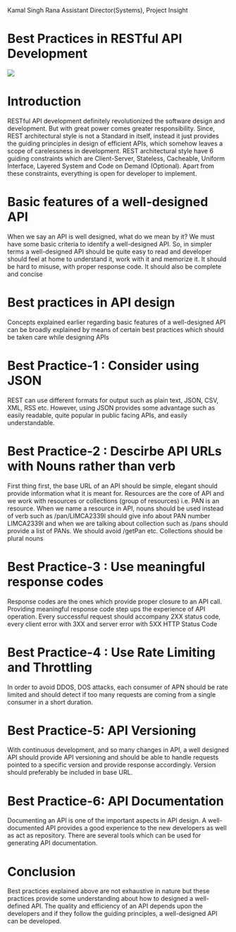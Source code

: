 Kamal Singh Rana
Assistant Director(Systems), Project Insight

Best Practices in RESTful API Development
========================
![](https://cdn.tiempodev.com/wp-content/uploads/2020/07/28055436/api-design-best-practices-01.jpg)


Introduction
============
RESTful API development definitely revolutionized the software design and development. But with great power comes greater responsibility. Since, REST architectural style is not a Standard in itself, instead it just provides the guiding principles in design of efficient APIs, which somehow leaves a scope of carelessness in development. REST architectural style have 6 guiding constraints which are Client-Server, Stateless, Cacheable, Uniform Interface, Layered System and Code on Demand (Optional). Apart from these constraints, everything is open for developer to implement.

Basic features of a well-designed API
============
When we say an API is well designed, what do we mean by it? We must have some basic criteria to identify a well-designed API. So, in simpler terms a well-designed API should be quite easy to read and developer should feel at home to understand it, work with it and memorize it. It should be hard to misuse, with proper response code. It should also be complete and concise

Best practices in API design
============
Concepts explained earlier regarding basic features of a well-designed API can be broadly explained by means of certain best practices which should be taken care while designing APIs

Best Practice-1 : Consider using JSON
==============
REST can use different formats for output such as plain text, JSON, CSV, XML, RSS etc. However, using JSON provides some advantage such as easily readable, quite popular in public facing APIs, and easily understandable.

Best Practice-2 : Descirbe API URLs with Nouns rather than verb
==============
First thing first, the base URL of an API should be simple, elegant should provide information what it is meant for. Resources are the core of API and we work with resources or collections (group of resources) i.e. PAN is an resource. When we name a resource in API, nouns should be used instead of verb such as /pan/LIMCA2339l should give info about PAN number LIMCA2339l and when we are talking about collection such as /pans should provide a list of PANs. We should avoid /getPan etc. Collections should be plural nouns

Best Practice-3 : Use meaningful response codes
===================
Response codes are the ones which provide proper closure to an API call. Providing meaningful response code step ups the experience of API operation. Every successful request should accompany 2XX status code, every client error with 3XX and server error with 5XX HTTP Status Code

Best Practice-4 : Use Rate Limiting and Throttling
===================
In order to avoid DDOS, DOS attacks, each consumer of APN should be rate limited and should detect if too many requests are coming from a single consumer in a short duration.


Best Practice-5: API Versioning
==========
With continuous development, and so many changes in API, a well designed API should provide API versioning and should be able to handle requests pointed to a specific version and provide response accordingly. Version should preferably be included in base URL. 



Best Practice-6: API Documentation
===============
Documenting an API is one of the important aspects in API design. A well-documented API provides a good experience to the new developers as well as act as repository. There are several tools which can be used for generating API documentation.



Conclusion
==========
Best practices explained above are not exhaustive in nature but these practices provide some understanding about how to designed a well-defined API. The quality and efficiency of an API depends upon the developers and if they follow the guiding principles, a well-designed API can be developed.








